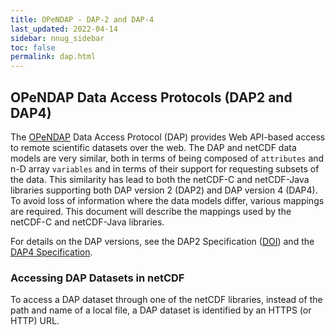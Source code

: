 ```yaml
---
title: OPeNDAP - DAP-2 and DAP-4
last_updated: 2022-04-14
sidebar: nnug_sidebar
toc: false
permalink: dap.html
---
```


##  OPeNDAP Data Access Protocols (DAP2 and DAP4)

The [OPeNDAP](https://www.opendap.org/) Data Access Protocol (DAP) provides Web API-based access to remote scientific datasets over the web.
The DAP and netCDF data models are very similar, both in terms of being composed of `attributes` and n-D array `variables` and in terms of their support for requesting subsets of the data.
This similarity has lead to both the netCDF-C and netCDF-Java libraries supporting both DAP version 2 (DAP2) and DAP version 4 (DAP4).
To avoid loss of information where the data models differ, various mappings are required.
This document will describe the mappings used by the netCDF-C and netCDF-Java libraries.

For details on the DAP versions, see the DAP2 Specification ([DOI](https://doi.org/10.5281/zenodo.10633167)) and the [DAP4 Specification](https://opendap.github.io/dap4-specification/DAP4.html).

### Accessing DAP Datasets in netCDF
To access a DAP dataset through one of the netCDF libraries, instead of the path and name of a local file, a DAP dataset is identified by an HTTPS (or HTTP) URL.


